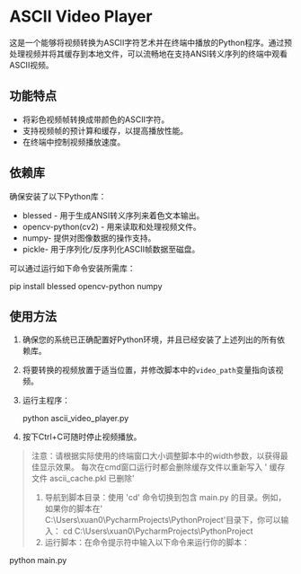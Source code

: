 # ASCII Video Player

这是一个能够将视频转换为ASCII字符艺术并在终端中播放的Python程序。通过预处理视频并将其缓存到本地文件，可以流畅地在支持ANSI转义序列的终端中观看ASCII视频。

## 功能特点
- 将彩色视频帧转换成带颜色的ASCII字符。
- 支持视频帧的预计算和缓存，以提高播放性能。
- 在终端中控制视频播放速度。

## 依赖库
确保安装了以下Python库：
- blessed - 用于生成ANSI转义序列来着色文本输出。
- opencv-python(cv2) - 用来读取和处理视频文件。
- numpy- 提供对图像数据的操作支持。
- pickle- 用于序列化/反序列化ASCII帧数据至磁盘。

可以通过运行如下命令安装所需库：

pip install blessed opencv-python numpy


## 使用方法
1. 确保您的系统已正确配置好Python环境，并且已经安装了上述列出的所有依赖库。
2. 将要转换的视频放置于适当位置，并修改脚本中的`video_path`变量指向该视频。
3. 运行主程序：
 
   python ascii_video_player.py
 
4. 按下Ctrl+C可随时停止视频播放。

> 注意：请根据实际使用的终端窗口大小调整脚本中的width参数，以获得最佳显示效果。
> 每次在cmd窗口运行时都会删除缓存文件以重新写入
     ' 缓存文件 ascii_cache.pkl 已删除'
> 1. 导航到脚本目录：使用 'cd' 命令切换到包含 main.py 的目录。例如，如果你的脚本在' C:\Users\xuan0\PycharmProjects\PythonProject'目录下，你可以输入：
 cd C:\Users\xuan0\PycharmProjects\PythonProject
>2. 运行脚本：在命令提示符中输入以下命令来运行你的脚本：

   python main.py

